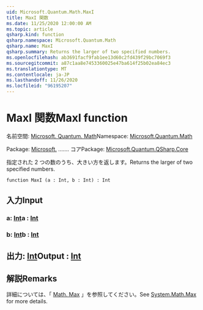 ```yaml
---
uid: Microsoft.Quantum.Math.MaxI
title: MaxI 関数
ms.date: 11/25/2020 12:00:00 AM
ms.topic: article
qsharp.kind: function
qsharp.namespace: Microsoft.Quantum.Math
qsharp.name: MaxI
qsharp.summary: Returns the larger of two specified numbers.
ms.openlocfilehash: ab3691facf9fab1ee13d60c2fd439f29bc7069f3
ms.sourcegitcommit: a87c1aa8e7453360025e47ba614f25b02ea84ec3
ms.translationtype: MT
ms.contentlocale: ja-JP
ms.lasthandoff: 11/26/2020
ms.locfileid: "96195207"
---
```

# <a name="maxi-function"></a><span data-ttu-id="88bc5-102">MaxI 関数</span><span class="sxs-lookup"><span data-stu-id="88bc5-102">MaxI function</span></span>

<span data-ttu-id="88bc5-103">名前空間: [Microsoft. Quantum. Math](xref:Microsoft.Quantum.Math)</span><span class="sxs-lookup"><span data-stu-id="88bc5-103">Namespace: [Microsoft.Quantum.Math](xref:Microsoft.Quantum.Math)</span></span>

<span data-ttu-id="88bc5-104">Package: [Microsoft.](https://nuget.org/packages/Microsoft.Quantum.QSharp.Core) ....... コア</span><span class="sxs-lookup"><span data-stu-id="88bc5-104">Package: [Microsoft.Quantum.QSharp.Core](https://nuget.org/packages/Microsoft.Quantum.QSharp.Core)</span></span>


<span data-ttu-id="88bc5-105">指定された 2 つの数のうち、大きい方を返します。</span><span class="sxs-lookup"><span data-stu-id="88bc5-105">Returns the larger of two specified numbers.</span></span>

```qsharp
function MaxI (a : Int, b : Int) : Int
```


## <a name="input"></a><span data-ttu-id="88bc5-106">入力</span><span class="sxs-lookup"><span data-stu-id="88bc5-106">Input</span></span>

### <a name="a--int"></a><span data-ttu-id="88bc5-107">a: [Int](xref:microsoft.quantum.lang-ref.int)</span><span class="sxs-lookup"><span data-stu-id="88bc5-107">a : [Int](xref:microsoft.quantum.lang-ref.int)</span></span>




### <a name="b--int"></a><span data-ttu-id="88bc5-108">b: [Int](xref:microsoft.quantum.lang-ref.int)</span><span class="sxs-lookup"><span data-stu-id="88bc5-108">b : [Int](xref:microsoft.quantum.lang-ref.int)</span></span>





## <a name="output--int"></a><span data-ttu-id="88bc5-109">出力: [Int](xref:microsoft.quantum.lang-ref.int)</span><span class="sxs-lookup"><span data-stu-id="88bc5-109">Output : [Int](xref:microsoft.quantum.lang-ref.int)</span></span>



## <a name="remarks"></a><span data-ttu-id="88bc5-110">解説</span><span class="sxs-lookup"><span data-stu-id="88bc5-110">Remarks</span></span>

<span data-ttu-id="88bc5-111">詳細については、「 [Math. Max](https://docs.microsoft.com/dotnet/api/system.math.max) 」を参照してください。</span><span class="sxs-lookup"><span data-stu-id="88bc5-111">See [System.Math.Max](https://docs.microsoft.com/dotnet/api/system.math.max) for more details.</span></span>